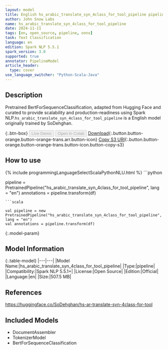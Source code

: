 ```yaml
---
layout: model
title: English hs_arabic_translate_syn_4class_for_tool_pipeline pipeline BertForSequenceClassification from SoDehghan
author: John Snow Labs
name: hs_arabic_translate_syn_4class_for_tool_pipeline
date: 2024-11-11
tags: [en, open_source, pipeline, onnx]
task: Text Classification
language: en
edition: Spark NLP 5.5.1
spark_version: 3.0
supported: true
annotator: PipelineModel
article_header:
  type: cover
use_language_switcher: "Python-Scala-Java"
---
```


## Description

Pretrained BertForSequenceClassification, adapted from Hugging Face and curated to provide scalability and production-readiness using Spark NLP.`hs_arabic_translate_syn_4class_for_tool_pipeline` is a English model originally trained by SoDehghan.

{:.btn-box}
<button class="button button-orange" disabled>Live Demo</button>
<button class="button button-orange" disabled>Open in Colab</button>
[Download](https://s3.amazonaws.com/auxdata.johnsnowlabs.com/public/models/hs_arabic_translate_syn_4class_for_tool_pipeline_en_5.5.1_3.0_1731309392366.zip){:.button.button-orange.button-orange-trans.arr.button-icon}
[Copy S3 URI](s3://auxdata.johnsnowlabs.com/public/models/hs_arabic_translate_syn_4class_for_tool_pipeline_en_5.5.1_3.0_1731309392366.zip){:.button.button-orange.button-orange-trans.button-icon.button-copy-s3}

## How to use



<div class="tabs-box" markdown="1">
{% include programmingLanguageSelectScalaPythonNLU.html %}
```python

pipeline = PretrainedPipeline("hs_arabic_translate_syn_4class_for_tool_pipeline", lang = "en")
annotations =  pipeline.transform(df)   

```
```scala

val pipeline = new PretrainedPipeline("hs_arabic_translate_syn_4class_for_tool_pipeline", lang = "en")
val annotations = pipeline.transform(df)

```
</div>

{:.model-param}
## Model Information

{:.table-model}
|---|---|
|Model Name:|hs_arabic_translate_syn_4class_for_tool_pipeline|
|Type:|pipeline|
|Compatibility:|Spark NLP 5.5.1+|
|License:|Open Source|
|Edition:|Official|
|Language:|en|
|Size:|507.5 MB|

## References

https://huggingface.co/SoDehghan/hs-ar-translate-syn-4class-for-tool

## Included Models

- DocumentAssembler
- TokenizerModel
- BertForSequenceClassification